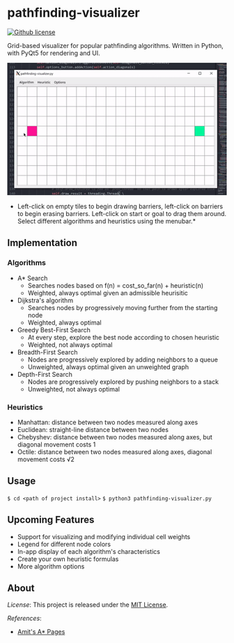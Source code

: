 # pathfinding-visualizer

[![Github license](https://img.shields.io/github/license/mashape/apistatus.svg?style=flat-square)](https://github.com/TheShepord/pathfinding-visualizer/blob/master/LICENSE)

Grid-based visualizer for popular pathfinding algorithms. Written in Python, with PyQt5 for rendering and UI.

![GIF overviewing pathfinding-visualizer's features](https://github.com/TheShepord/pathfinding-visualizer/blob/master/docs/images/pathfinding-overview.gif)
* Left-click on empty tiles to begin drawing barriers, left-click on barriers to begin erasing barriers. Left-click on start or goal to drag them around. Select different algorithms and heuristics using the menubar.*

## Implementation

### Algorithms
* A* Search
  * Searches nodes based on f(n) = cost_so_far(n) + heuristic(n)
  * Weighted, always optimal given an admissible heurisitic
* Dijkstra's algorithm
  * Searches nodes by progressively moving further from the starting node
  * Weighted, always optimal
* Greedy Best-First Search
  * At every step, explore the best node according to chosen heuristic
  * Weighted, not always optimal
* Breadth-First Search
  * Nodes are progressively explored by adding neighbors to a queue
  * Unweighted, always optimal given an unweighted graph
* Depth-First Search
  * Nodes are progressively explored by pushing neighbors to a stack
  * Unweighted, not always optimal

### Heuristics
* Manhattan: distance between two nodes measured along axes
* Euclidean: straight-line distance between two nodes
* Chebyshev: distance between two nodes measured along axes, but diagonal movement costs 1
* Octile: distance between two nodes measured along axes, diagonal movement costs &radic;2

## Usage

`$ cd <path of project install>`
`$ python3 pathfinding-visualizer.py`

## Upcoming Features

* Support for visualizing and modifying individual cell weights
* Legend for different node colors
* In-app display of each algorithm's characteristics
* Create your own heuristic formulas
* More algorithm options

## About

*License*: This project is released under the [MIT License](https://github.com/TheShepord/pathfinding-visualizer/blob/master/LICENSE).

*References*:
* [Amit's A* Pages](http://theory.stanford.edu/~amitp/GameProgramming/index.html)